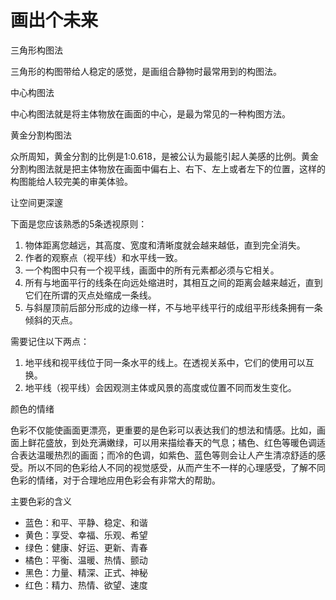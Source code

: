 # 画出个未来

三角形构图法

三角形的构图带给人稳定的感觉，是画组合静物时最常用到的构图法。

中心构图法

中心构图法就是将主体物放在画面的中心，是最为常见的一种构图方法。

黄金分割构图法

众所周知，黄金分割的比例是1:0.618，是被公认为最能引起人美感的比例。黄金分割构图法就是把主体物放在画面中偏右上、右下、左上或者左下的位置，这样的构图能给人较完美的审美体验。

让空间更深邃

下面是您应该熟悉的5条透视原则：

1. 物体距离您越远，其高度、宽度和清晰度就会越来越低，直到完全消失。
2. 作者的观察点（视平线）和水平线一致。
3. 一个构图中只有一个视平线，画面中的所有元素都必须与它相关。
4. 所有与地面平行的线条在向远处缩进时，其相互之间的距离会越来越近，直到它们在所谓的灭点处缩成一条线。
5. 与斜屋顶前后部分形成的边缘一样，不与地平线平行的成组平形线条拥有一条倾斜的灭点。

需要记住以下两点：

1. 地平线和视平线位于同一条水平的线上。在透视关系中，它们的使用可以互换。
2. 地平线（视平线）会因观测主体或风景的高度或位置不同而发生变化。

颜色的情绪

色彩不仅能使画面更漂亮，更重要的是色彩可以表达我们的想法和情感。比如，画面上鲜花盛放，到处充满嫩绿，可以用来描绘春天的气息；橘色、红色等暖色调适合表达温暖热烈的画面；而冷的色调，如紫色、蓝色等则会让人产生清凉舒适的感受。所以不同的色彩给人不同的视觉感受，从而产生不一样的心理感受，了解不同色彩的情绪，对于合理地应用色彩会有非常大的帮助。

主要色彩的含义

+ 蓝色：和平、平静、稳定、和谐
+ 黄色：享受、幸福、乐观、希望
+ 绿色：健康、好运、更新、青春
+ 橘色：平衡、温暖、热情、颤动
+ 黑色：力量、精深、正式、神秘
+ 红色：精力、热情、欲望、速度
